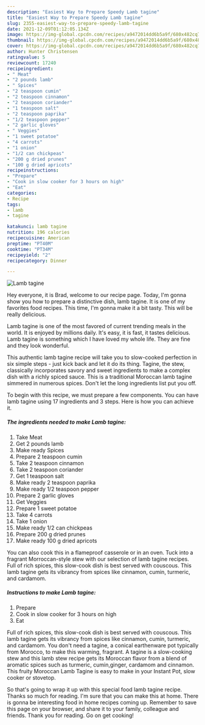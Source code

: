 ```yaml
---
description: "Easiest Way to Prepare Speedy Lamb tagine"
title: "Easiest Way to Prepare Speedy Lamb tagine"
slug: 2355-easiest-way-to-prepare-speedy-lamb-tagine
date: 2021-12-09T01:12:05.134Z
image: https://img-global.cpcdn.com/recipes/a9472014dd6b5a9f/680x482cq70/lamb-tagine-recipe-main-photo.jpg
thumbnail: https://img-global.cpcdn.com/recipes/a9472014dd6b5a9f/680x482cq70/lamb-tagine-recipe-main-photo.jpg
cover: https://img-global.cpcdn.com/recipes/a9472014dd6b5a9f/680x482cq70/lamb-tagine-recipe-main-photo.jpg
author: Hunter Christensen
ratingvalue: 5
reviewcount: 17240
recipeingredient:
- " Meat"
- "2 pounds lamb"
- " Spices"
- "2 teaspoon cumin"
- "2 teaspoon cinnamon"
- "2 teaspoon coriander"
- "1 teaspoon salt"
- "2 teaspoon paprika"
- "1/2 teaspoon pepper"
- "2 garlic gloves"
- " Veggies"
- "1 sweet potatoe"
- "4 carrots"
- "1 onion"
- "1/2 can chickpeas"
- "200 g dried prunes"
- "100 g dried apricots"
recipeinstructions:
- "Prepare"
- "Cook in slow cooker for 3 hours on high"
- "Eat"
categories:
- Recipe
tags:
- lamb
- tagine

katakunci: lamb tagine 
nutrition: 196 calories
recipecuisine: American
preptime: "PT40M"
cooktime: "PT34M"
recipeyield: "2"
recipecategory: Dinner

---
```



![Lamb tagine](https://img-global.cpcdn.com/recipes/a9472014dd6b5a9f/680x482cq70/lamb-tagine-recipe-main-photo.jpg)

Hey everyone, it is Brad, welcome to our recipe page. Today, I'm gonna show you how to prepare a distinctive dish, lamb tagine. It is one of my favorites food recipes. This time, I'm gonna make it a bit tasty. This will be really delicious.

Lamb tagine is one of the most favored of current trending meals in the world. It is enjoyed by millions daily. It's easy, it is fast, it tastes delicious. Lamb tagine is something which I have loved my whole life. They are fine and they look wonderful.

This authentic lamb tagine recipe will take you to slow-cooked perfection in six simple steps - just kick back and let it do its thing. Tagine, the stew, classically incorporates savory and sweet ingredients to make a complex dish with a richly spiced sauce. This is a traditional Moroccan lamb tagine simmered in numerous spices. Don&#39;t let the long ingredients list put you off.


To begin with this recipe, we must prepare a few components. You can have lamb tagine using 17 ingredients and 3 steps. Here is how you can achieve it.

<!--inarticleads1-->

##### The ingredients needed to make Lamb tagine:

1. Take  Meat
1. Get 2 pounds lamb
1. Make ready  Spices
1. Prepare 2 teaspoon cumin
1. Take 2 teaspoon cinnamon
1. Take 2 teaspoon coriander
1. Get 1 teaspoon salt
1. Make ready 2 teaspoon paprika
1. Make ready 1/2 teaspoon pepper
1. Prepare 2 garlic gloves
1. Get  Veggies
1. Prepare 1 sweet potatoe
1. Take 4 carrots
1. Take 1 onion
1. Make ready 1/2 can chickpeas
1. Prepare 200 g dried prunes
1. Make ready 100 g dried apricots


You can also cook this in a flameproof casserole or in an oven. Tuck into a fragrant Morroccan-style stew with our selection of lamb tagine recipes. Full of rich spices, this slow-cook dish is best served with couscous. This lamb tagine gets its vibrancy from spices like cinnamon, cumin, turmeric, and cardamom. 

<!--inarticleads2-->

##### Instructions to make Lamb tagine:

1. Prepare
1. Cook in slow cooker for 3 hours on high
1. Eat


Full of rich spices, this slow-cook dish is best served with couscous. This lamb tagine gets its vibrancy from spices like cinnamon, cumin, turmeric, and cardamom. You don&#39;t need a tagine, a conical earthenware pot typically from Morocco, to make this warming, fragrant. A tagine is a slow-cooking stew and this lamb stew recipe gets its Moroccan flavor from a blend of aromatic spices such as turmeric, cumin,ginger, cardamom and cinnamon. This fruity Moroccan Lamb Tagine is easy to make in your Instant Pot, slow cooker or stovetop. 

So that's going to wrap it up with this special food lamb tagine recipe. Thanks so much for reading. I'm sure that you can make this at home. There is gonna be interesting food in home recipes coming up. Remember to save this page on your browser, and share it to your family, colleague and friends. Thank you for reading. Go on get cooking!
